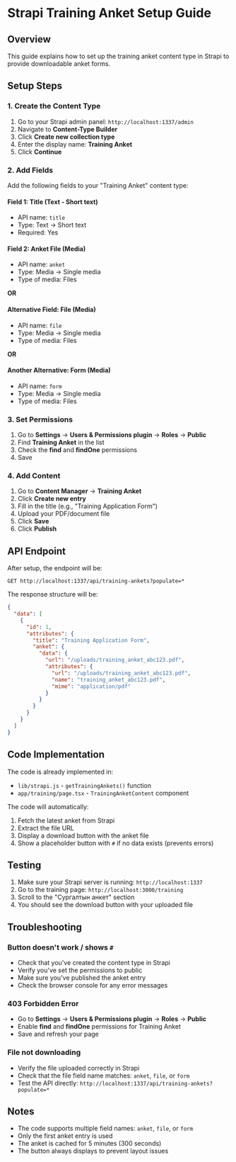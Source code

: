 # Strapi Training Anket Setup Guide

## Overview
This guide explains how to set up the training anket content type in Strapi to provide downloadable anket forms.

## Setup Steps

### 1. Create the Content Type

1. Go to your Strapi admin panel: `http://localhost:1337/admin`
2. Navigate to **Content-Type Builder**
3. Click **Create new collection type**
4. Enter the display name: **Training Anket**
5. Click **Continue**

### 2. Add Fields

Add the following fields to your "Training Anket" content type:

#### Field 1: Title (Text - Short text)
- API name: `title`
- Type: Text → Short text
- Required: Yes

#### Field 2: Anket File (Media)
- API name: `anket`
- Type: Media → Single media
- Type of media: Files

**OR**

#### Alternative Field: File (Media)
- API name: `file`
- Type: Media → Single media
- Type of media: Files

**OR**

#### Another Alternative: Form (Media)
- API name: `form`
- Type: Media → Single media
- Type of media: Files

### 3. Set Permissions

1. Go to **Settings** → **Users & Permissions plugin** → **Roles** → **Public**
2. Find **Training Anket** in the list
3. Check the **find** and **findOne** permissions
4. Save

### 4. Add Content

1. Go to **Content Manager** → **Training Anket**
2. Click **Create new entry**
3. Fill in the title (e.g., "Training Application Form")
4. Upload your PDF/document file
5. Click **Save**
6. Click **Publish**

## API Endpoint

After setup, the endpoint will be:
```
GET http://localhost:1337/api/training-ankets?populate=*
```

The response structure will be:
```json
{
  "data": [
    {
      "id": 1,
      "attributes": {
        "title": "Training Application Form",
        "anket": {
          "data": {
            "url": "/uploads/training_anket_abc123.pdf",
            "attributes": {
              "url": "/uploads/training_anket_abc123.pdf",
              "name": "training_anket_abc123.pdf",
              "mime": "application/pdf"
            }
          }
        }
      }
    }
  ]
}
```

## Code Implementation

The code is already implemented in:
- `lib/strapi.js` - `getTrainingAnkets()` function
- `app/training/page.tsx` - `TrainingAnketContent` component

The code will automatically:
1. Fetch the latest anket from Strapi
2. Extract the file URL
3. Display a download button with the anket file
4. Show a placeholder button with `#` if no data exists (prevents errors)

## Testing

1. Make sure your Strapi server is running: `http://localhost:1337`
2. Go to the training page: `http://localhost:3000/training`
3. Scroll to the "Сургалтын анкет" section
4. You should see the download button with your uploaded file

## Troubleshooting

### Button doesn't work / shows `#`
- Check that you've created the content type in Strapi
- Verify you've set the permissions to public
- Make sure you've published the anket entry
- Check the browser console for any error messages

### 403 Forbidden Error
- Go to **Settings** → **Users & Permissions plugin** → **Roles** → **Public**
- Enable **find** and **findOne** permissions for Training Anket
- Save and refresh your page

### File not downloading
- Verify the file uploaded correctly in Strapi
- Check that the file field name matches: `anket`, `file`, or `form`
- Test the API directly: `http://localhost:1337/api/training-ankets?populate=*`

## Notes

- The code supports multiple field names: `anket`, `file`, or `form`
- Only the first anket entry is used
- The anket is cached for 5 minutes (300 seconds)
- The button always displays to prevent layout issues
